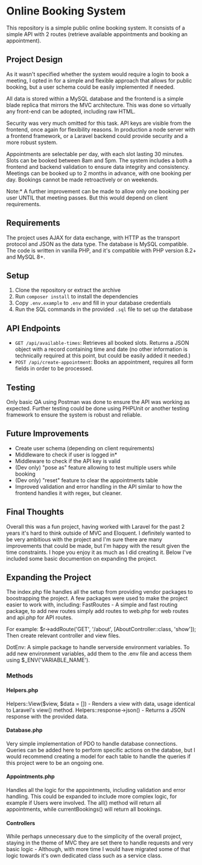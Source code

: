 # Online Booking System

This repository is a simple public online booking system. It consists of a simple API with 2 routes (retrieve available appointments and booking an appointment). 

## Project Design

As it wasn't specified whether the system would require a login to book a meeting, I opted in for a simple and flexible approach that allows for public booking, but a user schema could be easily implemented if needed.

All data is stored within a MySQL database and the frontend is a simple blade replica that mirrors the MVC architecture. This was done so virtually any front-end can be adopted, including raw HTML. 

Security was very much omitted for this task. API keys are visible from the frontend, once again for flexibility reasons. In production a node server with a frontend framework, or a Laravel backend could provide security and a more robust system. 

Appointments are selectable per day, with each slot lasting 30 minutes. Slots can be booked between 8am and 5pm. The system includes a both a frontend and backend validation to ensure data integrity and consistency. Meetings can be booked up to 2 months in advance, with one booking per day. Bookings cannot be made retroactively or on weekends.

Note:* A further improvement can be made to allow only one booking per user UNTIL that meeting passes. But this would depend on client requirements.

## Requirements

The project uses AJAX for data exchange, with HTTP as the transport protocol and JSON as the data type. The database is MySQL compatible. The code is written in vanilla PHP, and it's compatible with PHP version 8.2+ and MySQL 8+.

## Setup

1. Clone the repository or extract the archive
2. Run `composer install` to install the dependencies
3. Copy `.env.example` to `.env` and fill in your database credentials
4. Run the SQL commands in the provided `.sql` file to set up the database

## API Endpoints

- `GET /api/available-times`: Retrieves all booked slots. Returns a JSON object with a record containing time and date (no other information is technically required at this point, but could be easily added it needed.)
- `POST /api/create-appointment`: Books an appointment, requires all form fields in order to be processed.
## Testing

Only basic QA using Postman was done to ensure the API was working as expected. Further testing could be done using PHPUnit or another testing framework to ensure the system is robust and reliable.

## Future Improvements

- Create user schema (depending on client requirements)
- Middleware to check if user is logged in*
- Middleware to check if the API key is valid
- (Dev only) "pose as" feature allowing to test multiple users while booking
- (Dev only) "reset" feature to clear the appointments table
- Improved validation and error handling in the API similar to how the frontend handles it with regex, but cleaner.

## Final Thoughts
Overall this was a fun project, having worked with Laravel for the past 2 years it's hard to think outside of MVC and Eloquent. I definitely wanted to be very ambitious with the project and I'm sure there are many improvements that could be made, but I'm happy with the result given the time constraints. I hope you enjoy it as much as I did creating it. Below I've included some basic documention on expanding the project.

## Expanding the Project

The index.php file handles all the setup from providing vendor packages to boostrapping the project. A few packages were used to make the project easier to work with, including:
FastRoutes - A simple and fast routing package, to add new routes simply add routes to web.php for web routes and api.php for API routes.

For example: $r->addRoute('GET', '/about', [AboutController::class, 'show']); 
Then create relevant controller and view files.

DotEnv: A simple package to handle serverside environment variables. To add new environment variables, add them to the .env file and access them using $_ENV('VARIABLE_NAME').
### Methods

#### Helpers.php

Helpers::View($view, $data = []) - Renders a view with data, usage identical to Laravel's view() method.
Helpers::response->json() - Returns a JSON response with the provided data.

#### Database.php

Very simple implementation of PDO to handle database connections. Queries can be added here to perform specific actions on the databse, but I would recommend creating a model for each table to handle the queries if this project were to be an ongoing one.

#### Appointments.php

Handles all the logic for the appointments, including validation and error handling. This could be expanded to include more complex logic, for example if Users were involved. The all() method will return all appointments, while currentBookings() will return all bookings.

#### Controllers
While perhaps unnecessary due to the simplicity of the overall project, staying in the theme of MVC they are set there to  handle requests and very basic logic - Although, with more time I would have migrated some of that logic towards it's own dedicated class such as a service class.

